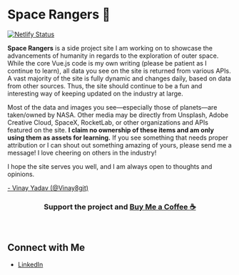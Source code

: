 # Space Rangers 🌌
[![Netlify Status](https://api.netlify.com/api/v1/badges/192c5a3a-340b-4e0c-ae7b-870e0f221ebc/deploy-status)](https://app.netlify.com/sites/trusting-goldwasser-e71a14/deploys)

**Space Rangers** is a side project site I am working on to showcase the advancements of humanity in regards to the exploration of outer space. While the core Vue.js code is my own writing (please be patient as I continue to learn), all data you see on the site is returned from various APIs. A vast majority of the site is fully dynamic and changes daily, based on data from other sources. Thus, the site should continue to be a fun and interesting way of keeping updated on the industry at large.

Most of the data and images you see—especially those of planets—are taken/owned by NASA. Other media may be directly from Unsplash, Adobe Creative Cloud, SpaceX, RocketLab, or other organizations and APIs featured on the site. **I claim no ownership of these items and am only using them as assets for learning.** If you see something that needs proper attribution or I can shout out something amazing of yours, please send me a message! I love cheering on others in the industry!

I hope the site serves you well, and I am always open to thoughts and opinions.

<a href="https://www.linkedin.com/in/vinay-yadav" target="_blank">- Vinay Yadav (@Vinay8git)</a>

<div align="center">
<h3>Support the project and <a href="https://www.linkedin.com/in/vinay-yadav">Buy Me a Coffee ☕️</a></h3>
</br>
</div>

## Connect with Me
- [LinkedIn](https://www.linkedin.com/in/vinay-yadav)

